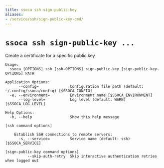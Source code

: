 ```yaml
---
title: ssoca ssh sign-public-key
aliases:
- /service/ssh/sign-public-key-cmd/
---
```


# `ssoca ssh sign-public-key ...`

Create a certificate for a specific public key

    Usage:
      ssoca [OPTIONS] ssh [ssh-OPTIONS] sign-public-key [sign-public-key-OPTIONS] PATH
    
    Application Options:
          --config=              Configuration file path (default: ~/.config/ssoca/config) [$SSOCA_CONFIG]
      -e, --environment=         Environment name [$SSOCA_ENVIRONMENT]
          --log-level=           Log level (default: WARN) [$SSOCA_LOG_LEVEL]
    
    Help Options:
      -h, --help                 Show this help message
    
    [ssh command options]
    
        Establish SSH connections to remote servers:
          -s, --service=         Service name (default: ssh) [$SSOCA_SERVICE]
    
    [sign-public-key command options]
              --skip-auth-retry  Skip interactive authentication retries when logged out
    
